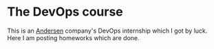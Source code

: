 # The DevOps course
This is an [Andersen](https://andersenlab.com/) company's DevOps internship which I got by luck.  
Here I am posting homeworks which are done.

